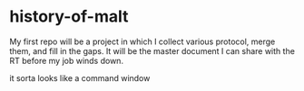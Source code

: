 # history-of-malt
My first repo will be a project in which I collect various protocol, merge them, and fill in the gaps. It will be the master document I can share with the RT before my job winds down.

it sorta looks like a command window

